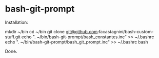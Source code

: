 bash-git-prompt
===============


Installation:

mkdir ~/bin
cd ~/bin
git clone git@github.com:facastagnini/bash-custom-stuff.git
echo ". ~/bin/bash-git-prompt/bash_constantes.inc" >> ~/.bashrc
echo ". ~/bin/bash-git-prompt/bash_git_prompt.inc" >> ~/.bashrc
bash

Done.

